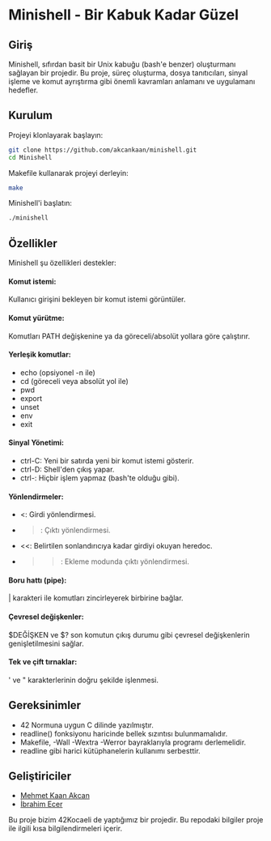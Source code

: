# Minishell - Bir Kabuk Kadar Güzel

## Giriş
Minishell, sıfırdan basit bir Unix kabuğu (bash'e benzer) oluşturmanı sağlayan bir projedir. Bu proje, süreç oluşturma, dosya tanıtıcıları, sinyal işleme ve komut ayrıştırma gibi önemli kavramları anlamanı ve uygulamanı hedefler.

## Kurulum
Projeyi klonlayarak başlayın:

 ```bash
git clone https://github.com/akcankaan/minishell.git
cd Minishell
```

Makefile kullanarak projeyi derleyin:
 ```bash
make
```

Minishell'i başlatın:
 ```bash
./minishell
```

## Özellikler
Minishell şu özellikleri destekler:
#### Komut istemi: 
Kullanıcı girişini bekleyen bir komut istemi görüntüler.
#### Komut yürütme: 
Komutları PATH değişkenine ya da göreceli/absolüt yollara göre çalıştırır.
#### Yerleşik komutlar:
- echo (opsiyonel -n ile)
- cd (göreceli veya absolüt yol ile)
- pwd
- export
- unset
- env
- exit
#### Sinyal Yönetimi:
- ctrl-C: Yeni bir satırda yeni bir komut istemi gösterir.
- ctrl-D: Shell'den çıkış yapar.
- ctrl-\: Hiçbir işlem yapmaz (bash'te olduğu gibi).
#### Yönlendirmeler:
- <: Girdi yönlendirmesi.
- >: Çıktı yönlendirmesi.
- <<: Belirtilen sonlandırıcıya kadar girdiyi okuyan heredoc.
- >>: Ekleme modunda çıktı yönlendirmesi.
#### Boru hattı (pipe):
| karakteri ile komutları zincirleyerek birbirine bağlar.
#### Çevresel değişkenler: 
$DEĞİŞKEN ve $? son komutun çıkış durumu gibi çevresel değişkenlerin genişletilmesini sağlar.
#### Tek ve çift tırnaklar: 
' ve " karakterlerinin doğru şekilde işlenmesi.
## Gereksinimler
- 42 Normuna uygun C dilinde yazılmıştır.
- readline() fonksiyonu haricinde bellek sızıntısı bulunmamalıdır.
- Makefile, -Wall -Wextra -Werror bayraklarıyla programı derlemelidir.
- readline gibi harici kütüphanelerin kullanımı serbesttir.

## Geliştiriciler

- [Mehmet Kaan Akcan](https://github.com/akcankaan)
- [İbrahim Ecer](https://github.com/ibrahimecer)

Bu proje bizim 42Kocaeli de yaptığımız bir projedir. Bu repodaki bilgiler proje ile ilgili kısa bilgilendirmeleri içerir.


